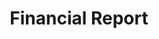 ---
title: "Financial Report"
# meta title
meta_title: ""
# meta description
description: "This is meta description"
# save as draft
draft: false
---